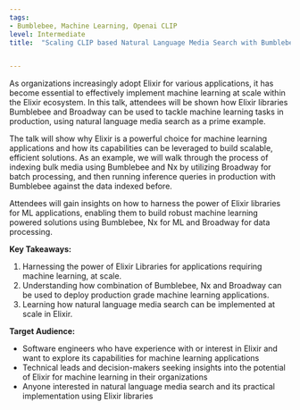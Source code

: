 ```yaml
---
tags:	
- Bumblebee, Machine Learning, Openai CLIP
level: Intermediate
title: 	"Scaling CLIP based Natural Language Media Search with Bumblebee and Broadway"


---
```

As organizations increasingly adopt Elixir for various applications, it has become essential to effectively implement machine learning at scale within the Elixir ecosystem. In this talk, attendees will be shown how Elixir libraries Bumblebee and Broadway can be used to tackle machine learning tasks in production, using natural language media search as a prime example.

The talk will show why Elixir is a powerful choice for machine learning applications and how its capabilities can be leveraged to build scalable, efficient solutions. As an example, we will walk through the process of indexing bulk media using Bumblebee and Nx by utilizing Broadway for batch processing, and then running inference queries in production with Bumblebee against the data indexed before.

Attendees will gain insights on how to harness the power of Elixir libraries for ML applications, enabling them to build robust  machine learning powered solutions using Bumblebee, Nx for ML and Broadway for data processing.

**Key Takeaways:**
1. Harnessing the power of Elixir Libraries for applications requiring machine learning, at scale.
2. Understanding how combination of Bumblebee, Nx and Broadway can be used to deploy production grade machine learning applications.
3. Learning how natural language media search can be implemented at scale in Elixir.

**Target Audience:**
- Software engineers who have experience with or interest in Elixir and want to explore its capabilities for machine learning applications
- Technical leads and decision-makers seeking insights into the potential of Elixir for machine learning in their organizations
- Anyone interested in natural language media search and its practical implementation using Elixir libraries